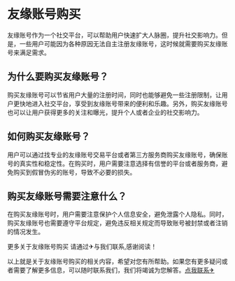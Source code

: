 # 友缘账号购买

友缘账号作为一个社交平台，可以帮助用户快速扩大人脉圈，提升社交影响力。但是，一些用户可能因为各种原因无法自主注册友缘账号，这时候就需要购买友缘账号来满足需求。

## 为什么要购买友缘账号？

购买友缘账号可以节省用户大量的注册时间，同时也能够避免一些注册限制，让用户更快地进入社交平台，享受到友缘账号带来的便利和乐趣。另外，购买友缘账号也可以让用户获得更多的关注和曝光，提升个人或者企业的社交影响力。

## 如何购买友缘账号？

用户可以通过找专业的友缘账号交易平台或者第三方服务商购买友缘账号，确保账号的真实性和稳定性。在购买时，用户需要注意选择有信誉的平台或者服务商，避免购买到假冒伪劣的账号，导致不必要的损失。

## 购买友缘账号需要注意什么？

在购买友缘账号时，用户需要注意保护个人信息安全，避免泄露个人隐私。同时，购买友缘账号也需要遵守平台规定，避免违反相关规定而导致账号被封禁或者注销的情况发生。

更多关于友缘账号购买 请通过✈与我们联系,感谢阅读！

以上就是关于友缘账号购买的相关内容，希望对您有所帮助。如果您有更多疑问或者需要了解更多信息，可以随时联系我们，我们将竭诚为您解答。[点我联系✈](https://www.G208.com)
